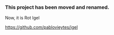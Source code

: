 ### This project has been moved and renamed. 
Now, it is Rot Igel

https://github.com/pablovieytes/igel


